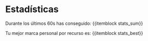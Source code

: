 # Estadísticas

Durante los últimos 60s has conseguido: {{itemblock stats_sum}}

Tu mejor marca personal por recurso es: {{itemblock stats_best}}